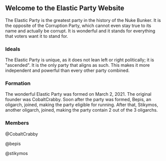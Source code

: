 

## Welcome to the Elastic Party Website

The Elastic Party is the greatest party in the history of the Nuke Bunker. It is the opposite of the Corruption Party, which cannot even stay true to its name and actually be corrupt. It is wonderful and it stands for everything that voters want it to stand for.

### Ideals

The Elastic Party is unique, as it does not lean left or right politically; it is "ascended". It is the only party that aligns as such. This makes it more independent and powerful than every other party combined.

### Formation

The wonderful Elastic Party was formed on March 2, 2021. The original founder was CobaltCrabby. Soon after the party was formed, Bepis, an oligarch, joined, making the party eligible for running. After that, Stikymos, another oligarch, joined, making the party contain 2 out of the 3 oligarchs.

### Members

@CobaltCrabby

@bepis

@stikymos
